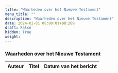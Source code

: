 ```yaml
---
title: "Waarheden over het Nieuwe Testament"
menu_title: ""
description: "Waarheden over het Nieuwe Testament"
date: 2024-02-01 06:00:01+00:289
draft: False
hidden: True
weight:
---
```

### Waarheden over het Nieuwe Testament

**Auteur** | **Titel** | **Datum van het bericht**
---|---|---
